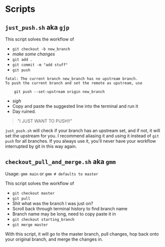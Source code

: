 # Scripts
## `just_push.sh` aka `gjp`
This script solves the workflow of
- `git checkout -b new_branch`
- *make some changes*
- `git add .`
- `git commit -m "add stuff"`
- `git push`
```
fatal: The current branch new_branch has no upstream branch.
To push the current branch and set the remote as upstream, use

    git push --set-upstream origin new_branch
```
- *sigh*
- Copy and paste the suggested line into the terminal and run it
- Day ruined.

> "I JUST WANT TO PUSH!!"

`just_push.sh` will check if your branch has an upstream set, and if not, it will set the upstream for you.
I recommend aliasing it and using it instead of `git push` for all branches. If you always use it, you'll never
have your workflow interrupted by git in this way again.

## `checkout_pull_and_merge.sh` aka `gmm`
Usage: `gmm main` or `gmm # defaults to master`

This script solves the workflow of
- `git checkout master`
- `git pull`
- Shit what was the branch I was just on?
- Scroll back through terminal history to find branch name
- Branch name may be long, need to copy paste it in
- `git checkout starting_branch`
- `git merge master`

With this script, it will go to the master branch, pull changes, hop back onto your original branch, and merge
the changes in.
